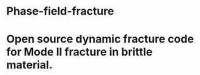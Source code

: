 # Phase-field-fracture
# Open source dynamic fracture code for Mode II fracture in brittle material.
